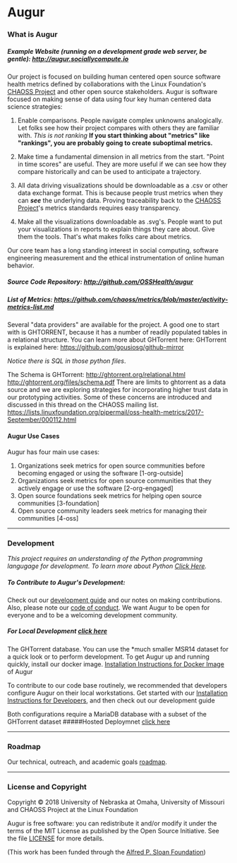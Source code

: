 # Augur
### What is Augur

##### Example Website (running on a development grade web server, *be gentle*): http://augur.sociallycompute.io

Our project is focused on building human centered open source software health metrics defined by collaborations with the Linux Foundation's [CHAOSS Project](https://chaoss.community) and other open source stakeholders. Augur is software focused on making sense of data using four key human centered data science strategies:



1. Enable comparisons. People navigate complex unknowns analogically. Let folks see how their project compares with others they are familiar with.
*This is not ranking*
**If you start thinking about "metrics" like "rankings", you are probably going to create suboptimal metrics.**

2. Make time a fundamental dimension in all metrics from the start. "Point in time scores" are useful. They are more useful if we can see how they compare historically and can be used to anticipate a trajectory.

3. All data driving visualizations should be downloadable as a .csv or other data exchange format. This is because
people trust metrics when they can __*see*__ the underlying data.
Proving traceability back to the [CHAOSS Project](https://chaoss.community)'s metrics standards requires easy transparency.

4. Make all the visualizations downloadable as .svg's. People want to put your visualizations in reports to explain things they care about. Give them the tools. That's what makes folks care about metrics.

Our core team has a long standing interest in social computing, software engineering measurement and the ethical instrumentation of online human behavior.

##### Source Code Repository: http://github.com/OSSHealth/augur
##### List of Metrics: https://github.com/chaoss/metrics/blob/master/activity-metrics-list.md

Several "data providers" are available for the project. A good one to start with is GHTORRENT, because it has a number of readily populated tables in a relational structure. You can learn more about GHTorrent here: GHTorrent is explained here: https://github.com/gousiosg/github-mirror

*Notice there is SQL in those python files*.

The Schema is GHTorrent: http://ghtorrent.org/relational.html http://ghtorrent.org/files/schema.pdf
There are limits to ghtorrent as a data source and we are exploring strategies for incorporating higher trust data in our prototyping activities. Some of these concerns are introduced and discussed in this thread on the CHAOSS mailing list. https://lists.linuxfoundation.org/pipermail/oss-health-metrics/2017-September/000112.html

#### Augur Use Cases
Augur has four main use cases:
1. Organizations seek metrics for open source communities before becoming engaged or using the software [1-org-outside]
2. Organizations seek metrics for open source communities that they actively engage or use the software [2-org-engaged]
3. Open source foundations seek metrics for helping open source communities [3-foundation]
4. Open source community leaders seek metrics for managing their communities [4-oss]

---

### Development
*This project requires an understanding of the Python programming langugage for development. To learn more about Python [Click Here](https://docs.python.org/3/tutorial/).*

##### To Contribute to Augur's Development:
Check out our [development guide](https://github.com/OSSHealth/augur/blob/master/DEV-GUIDE.md) and our notes on making contributions. Also, please note our [code of conduct](https://github.com/OSSHealth/augur/blob/master/CODE_OF_CONDUCT.md). We want Augur to be open for everyone and to be a welcoming development community.

##### For Local Development [click here](https://github.com/OSSHealth/augur/blob/master/dev-install.md)
The GHTorrent database.
You can use the *much smaller MSR14 dataset for a quick look or to perform development.
To get Augur up and running quickly, install our docker image. [Installation Instructions for Docker Image](https://github.com/OSSHealth/augur/blob/master/docker-install.md) of Augur

To contribute to our code base routinely, we recommended that developers configure Augur on their local workstations. Get started with our [Installation Instructions for Developers](https://github.com/OSSHealth/augur/blob/master/docs/development/devloperstartup.md), and then check out our development guide

Both configurations require a MariaDB database with a subset of the GHTorrent dataset
#####Hosted Deploymnet [click here](https://github.com/OSSHealth/augur/blob/dev/docs/deployment.md)

---
### Roadmap

Our technical, outreach, and academic goals [roadmap](https://github.com/OSSHealth/augur/wiki/Release-Schedule).

---

### License and Copyright
Copyright © 2018 University of Nebraska at Omaha, University of Missouri and CHAOSS Project at the Linux Foundation

Augur is free software: you can redistribute it and/or modify it under the terms of the MIT License as published by the Open Source Initiative. See the file [LICENSE](https://github.com/OSSHealth/augur/blob/master/LICENSE) for more details.

(This work has been funded through the [Alfred P. Sloan Foundation](https://sloan.org/about))
